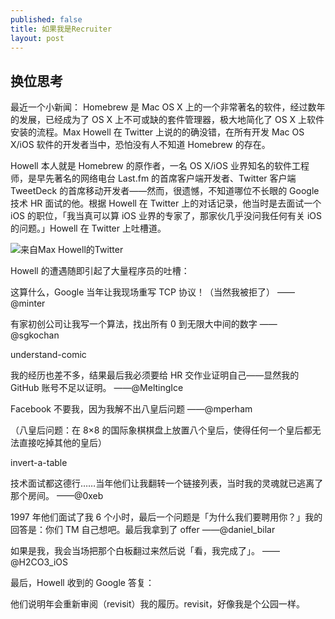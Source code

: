 ```yaml
---
published: false
title: 如果我是Recruiter
layout: post
---
```


## 换位思考

最近一个小新闻：
Homebrew 是 Mac OS X 上的一个非常著名的软件，经过数年的发展，已经成为了 OS X 上不可或缺的套件管理器，极大地简化了 OS X 上软件安装的流程。Max Howell 在 Twitter 上说的的确没错，在所有开发 Mac OS X/iOS 软件的开发者当中，恐怕没有人不知道 Homebrew 的存在。

Howell 本人就是 Homebrew 的原作者，一名 OS X/iOS 业界知名的软件工程师，是早先著名的网络电台 Last.fm 的首席客户端开发者、Twitter 客户端 TweetDeck 的首席移动开发者——然而，很遗憾，不知道哪位不长眼的 Google 技术 HR 面试的他。根据 Howell 在 Twitter 上的对话记录，他当时是去面试一个 iOS 的职位，「我当真可以算 iOS 业界的专家了，那家伙几乎没问我任何有关 iOS 的问题。」Howell 在 Twitter 上吐槽道。


![来自Max Howell的Twitter](http://cdn.pingwest.com/wp-content/uploads/2015/06/to-invert-a-binary-tree-e1433990285549.png)

Howell 的遭遇随即引起了大量程序员的吐槽：

这算什么，Google 当年让我现场重写 TCP 协议！（当然我被拒了）
——@minter

有家初创公司让我写一个算法，找出所有 0 到无限大中间的数字
——@sgkochan

understand-comic

我的经历也差不多，结果最后我必须要给 HR 交作业证明自己——显然我的 GitHub 账号不足以证明。
——@MeltingIce

Facebook 不要我，因为我解不出八皇后问题
——@mperham

（八皇后问题：在 8×8 的国际象棋棋盘上放置八个皇后，使得任何一个皇后都无法直接吃掉其他的皇后）

invert-a-table

技术面试都这德行……当年他们让我翻转一个链接列表，当时我的灵魂就已逃离了那个房间。
——@0xeb

1997 年他们面试了我 6 个小时，最后一个问题是「为什么我们要聘用你？」我的回答是：你们 TM 自己想吧。最后我拿到了 offer
——@daniel_bilar

如果是我，我会当场把那个白板翻过来然后说「看，我完成了」。
——@H2CO3_iOS

最后，Howell 收到的 Google 答复：

他们说明年会重新审阅（revisit）我的履历。revisit，好像我是个公园一样。